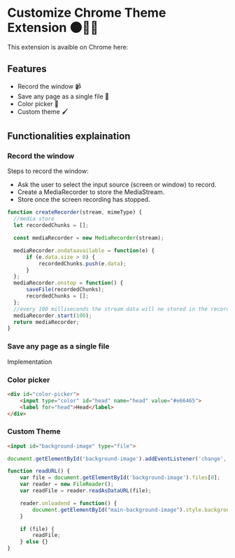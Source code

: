 # Customize Chrome Theme Extension 🌑👩‍💻
This extension is avaible on Chrome here: 

## Features 
<ul> 
  <li> Record the window 📹</li>
  <li> Save any page as a single file 📓 </li>
  <li> Color picker 🎨</li>
  <li> Custom theme 🖌</li>
</ul> 

## Functionalities explaination
### Record the window
Steps to record the window:
<ul>
  <li>Ask the user to select the input source (screen or window) to record.  </li>  
  <li>Create a MediaRecorder to store the MediaStream.</li>
  <li>Store once the screen recording has stopped.</li>
</ul>

  ```javascript
  function createRecorder(stream, mimeType) {
    //media store
    let recordedChunks = [];

    const mediaRecorder = new MediaRecorder(stream);

    mediaRecorder.ondataavailable = function(e) {
        if (e.data.size > 0) {
            recordedChunks.push(e.data);
        }
    };
    mediaRecorder.onstop = function() {
        saveFile(recordedChunks);
        recordedChunks = [];
    };
    //every 100 milliseconds the stream data will ne stored in the recordedChunks array
    mediaRecorder.start(100);
    return mediaRecorder;
}
  ```


### Save any page as a single file
Implementation

### Color picker
```html
<div id="color-picker">
    <input type="color" id="head" name="head" value="#e66465">
    <label for="head">Head</label>
</div>
```

### Custom Theme
```html
<input id="background-image" type="file">
```

```javascript
document.getElementById('background-image').addEventListener('change', readURL, true);

function readURL() {
    var file = document.getElementById('background-image').files[0];
    var reader = new FileReader();
    var readFile = reader.readAsDataURL(file);

    reader.onloadend = function() {
        document.getElementById("main-background-image").style.backgroundImage = "url(" + reader.result + ")";
    }

    if (file) {
        readFile;
    } else {}
}
```
